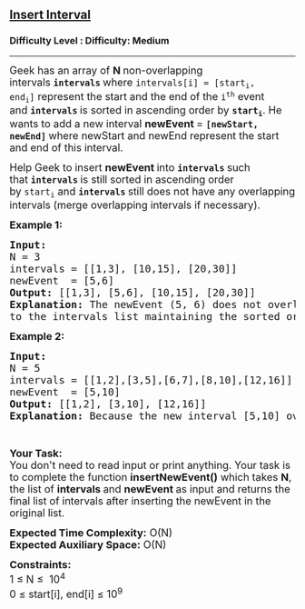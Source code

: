 <h2><a href="https://www.geeksforgeeks.org/problems/insert-interval-1666733333/0">Insert Interval</a></h2><h3>Difficulty Level : Difficulty: Medium</h3><hr><div class="problems_problem_content__Xm_eO"><p><span style="font-size:18px">Geek has&nbsp;an array of <strong>N </strong>non-overlapping intervals&nbsp;<strong><code>intervals</code>&nbsp;</strong>where&nbsp;<code>intervals[i] = [start<sub>i</sub>, end<sub>i</sub>]</code>&nbsp;represent the start and the end of the&nbsp;<code>i<sup>th</sup></code>&nbsp;event and&nbsp;<strong><code>intervals</code>&nbsp;</strong>is sorted in ascending order by&nbsp;<strong><code>start<sub>i</sub></code></strong>. He wants to add a new interval <strong>newEvent </strong>=&nbsp;<strong><code>[newStart, newEnd]</code>&nbsp;</strong>where newStart and newEnd represent the start and end of this interval.</span></p>

<p><span style="font-size:18px">Help Geek to insert&nbsp;<strong>newEvent </strong>into&nbsp;<strong><code>intervals</code>&nbsp;</strong>such that&nbsp;<strong><code>intervals</code>&nbsp;</strong>is still sorted in ascending order by&nbsp;<code>start<sub>i</sub></code>&nbsp;and&nbsp;<strong><code>intervals</code>&nbsp;</strong>still does not have any overlapping intervals (merge overlapping intervals if necessary).</span></p>

<p><span style="font-size:18px"><strong>Example 1:</strong></span></p>

<pre><span style="font-size:18px"><strong>Input:
</strong>N = 3
intervals = [[1,3], [10,15], [20,30]]
newEvent  = [5,6]
<strong>Output: </strong>[[1,3], [5,6], [10,15], [20,30]]
<strong>Explanation: </strong>The newEvent (5, 6) does not overlap with any of the existing ranges, hence it is added </span>
<span style="font-size:18px">to the intervals list maintaining the sorted order of start times.</span>
</pre>

<p><span style="font-size:18px"><strong>Example 2:</strong></span></p>

<pre><span style="font-size:18px"><strong>Input:
</strong>N = 5
intervals = [[1,2],[3,5],[6,7],[8,10],[12,16]]
newEvent  = [5,10]
<strong>Output: </strong>[[1,2], [3,10], [12,16]]
<strong>Explanation: </strong>Because the new interval [5,10] overlaps with [3,5],[6,7],[8,10].</span></pre>

<p>&nbsp;</p>

<p><span style="font-size:18px"><strong>Your Task:</strong><br>
You don't need to read input or print anything. Your task is to complete the function <strong>insertNewEvent()</strong>&nbsp;which takes <strong>N</strong>, the list of <strong>intervals </strong>and <strong>newEvent </strong>as input and returns the final list of intervals after inserting the newEvent in the original list.</span></p>

<p><span style="font-size:18px"><strong>Expected Time Complexity:</strong>&nbsp;O(N)<br>
<strong>Expected Auxiliary Space:</strong>&nbsp;O(N)</span></p>

<p><span style="font-size:18px"><strong>Constraints:</strong><br>
1 ≤ N ≤&nbsp; 10<sup>4</sup><br>
0 ≤ start[i], end[i]&nbsp;≤ 10<sup>9</sup></span></p>
</div>